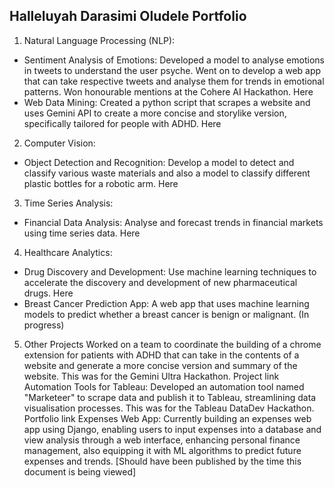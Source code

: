 ## Halleluyah Darasimi Oludele Portfolio

1. Natural Language Processing (NLP):
- Sentiment Analysis of Emotions: Developed a model to analyse emotions in tweets to understand the user psyche. Went on to develop a web app that can take respective tweets and analyse them for trends in emotional patterns. Won honourable mentions at the Cohere AI Hackathon. Here
- Web Data Mining: Created a python script that scrapes a website and uses Gemini API to create a more concise and storylike version, specifically tailored for people with ADHD. Here

2. Computer Vision:
- Object Detection and Recognition: Develop a model to detect and classify various waste materials and also a model to classify different plastic bottles for a robotic arm. Here

3. Time Series Analysis:
- Financial Data Analysis: Analyse and forecast trends in financial markets using time series data. Here

4. Healthcare Analytics:
- Drug Discovery and Development: Use machine learning techniques to accelerate the discovery and development of new pharmaceutical drugs. Here
- Breast Cancer Prediction App: A web app that uses machine learning models to predict whether a breast cancer is benign or malignant. (In progress)

5. Other Projects
Worked on a team to coordinate the building of a chrome extension for patients with ADHD that can take in the contents of a website and generate a more concise version and summary of the website. This was for the Gemini Ultra Hackathon. Project link
Automation Tools for Tableau: Developed an automation tool named "Marketeer" to scrape data and publish it to Tableau, streamlining data visualisation processes. This was for the Tableau DataDev Hackathon. Portfolio link
Expenses Web App: Currently building an expenses web app using Django, enabling users to input expenses into a database and view analysis through a web interface, enhancing personal finance management, also equipping it with ML algorithms to predict future expenses and trends. [Should have been published by the time this document is being viewed]
